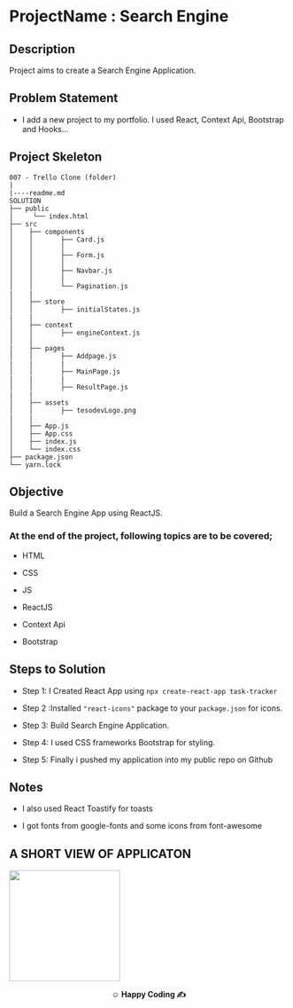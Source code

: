 # ProjectName : Search Engine

## Description

Project aims to create a Search Engine Application.

## Problem Statement

- I add a new project to my portfolio. I used React, Context Api, Bootstrap and Hooks...

## Project Skeleton

```
007 - Trello Clone (folder)
|
|----readme.md         
SOLUTION
├── public
│     └── index.html
├── src
│    ├── components
│    │       ├── Card.js
│    │       │     
│    │       ├── Form.js
│    │       │
│    │       ├── Navbar.js
│    │       │     
│    │       └── Pagination.js
|    |        
│    ├── store
│    │       ├── initialStates.js
|    |
│    ├── context
│    │       ├── engineContext.js
│    │   
|    ├── pages
│    │       ├── Addpage.js  
|    |       |      
│    │       ├── MainPage.js 
|    |       |
│    │       ├── ResultPage.js 
|    |
│    ├── assets
│    │       ├── tesodevLogo.png
|    |
│    ├── App.js
│    ├── App.css
│    ├── index.js
│    └── index.css
├── package.json
└── yarn.lock
```
## Objective

Build a Search Engine App using ReactJS.

### At the end of the project, following topics are to be covered;

- HTML

- CSS

- JS

- ReactJS

- Context Api

- Bootstrap


## Steps to Solution

- Step 1: I Created React App using `npx create-react-app task-tracker`

- Step 2 :Installed `"react-icons"` package to your `package.json` for icons.

- Step 3: Build Search Engine Application.

- Step 4: I used CSS frameworks Bootstrap for styling.

- Step 5: Finally i pushed my application into my public repo on Github


## Notes

-  I also used React Toastify for toasts

-  I got fonts from google-fonts and some icons from font-awesome

## A SHORT VIEW OF APPLICATON

<img src="https://media.giphy.com/media/1iE94cYnxCM6DPzECx/giphy.gif" width="200" height="200" />


**<p align="center">&#9786; Happy Coding &#9997;</p>**